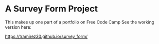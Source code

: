 # A Survey Form Project

This makes up one part of a portfolio on Free Code Camp
See the working version here:

https://tramirez30.github.io/survey_form/